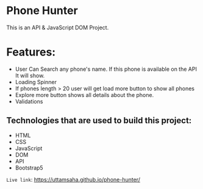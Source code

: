 # Phone Hunter
This is an API & JavaScript DOM Project.

# Features:
- User Can Search any phone's name. If this phone is available on the API It will show.
- Loading Spinner
- If phones length > 20 user will get load more button to show all phones
- Explore more button shows all details about the phone.
- Validations

## Technologies that are used to build this project:
- HTML
- CSS
- JavaScript
- DOM
- API
- Bootstrap5

`Live link`: https://uttamsaha.github.io/phone-hunter/
